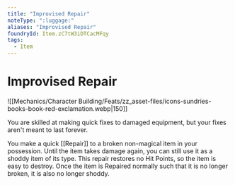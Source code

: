 ```yaml
---
title: "Improvised Repair"
noteType: ":luggage:"
aliases: "Improvised Repair"
foundryId: Item.zC7tW3iDTCacMFqy
tags:
  - Item
---
```


# Improvised Repair
![[Mechanics/Character Building/Feats/zz_asset-files/icons-sundries-books-book-red-exclamation.webp|150]]

You are skilled at making quick fixes to damaged equipment, but your fixes aren't meant to last forever.

You make a quick [[Repair]] to a broken non-magical item in your possession. Until the item takes damage again, you can still use it as a shoddy item of its type. This repair restores no Hit Points, so the item is easy to destroy. Once the item is Repaired normally such that it is no longer broken, it is also no longer shoddy.
